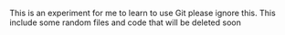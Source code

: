 This is an experiment for me to learn to use Git
please ignore this. This include some random files and code that will be deleted soon
